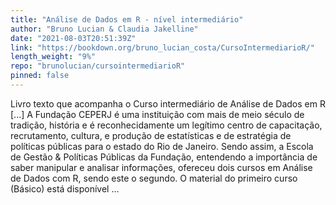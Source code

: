 ```yaml
---
title: "Análise de Dados em R - nível intermediário"
author: "Bruno Lucian & Claudia Jakelline"
date: "2021-08-03T20:51:39Z"
link: "https://bookdown.org/bruno_lucian_costa/CursoIntermediarioR/"
length_weight: "9%"
repo: "brunolucian/cursointermediarioR"
pinned: false
---
```


Livro texto que acompanha o Curso intermediário de Análise de Dados em R [...] A Fundação CEPERJ é uma instituição com mais de meio século de tradição, história e é reconhecidamente um legítimo centro de capacitação, recrutamento, cultura, e produção de estatísticas e de estratégia de políticas públicas para o estado do Rio de Janeiro. Sendo assim, a Escola de Gestão & Políticas Públicas da Fundação, entendendo a importância de saber manipular e analisar informações, ofereceu dois cursos em Análise de Dados com R, sendo este o segundo. O material do primeiro curso (Básico) está disponível ...
